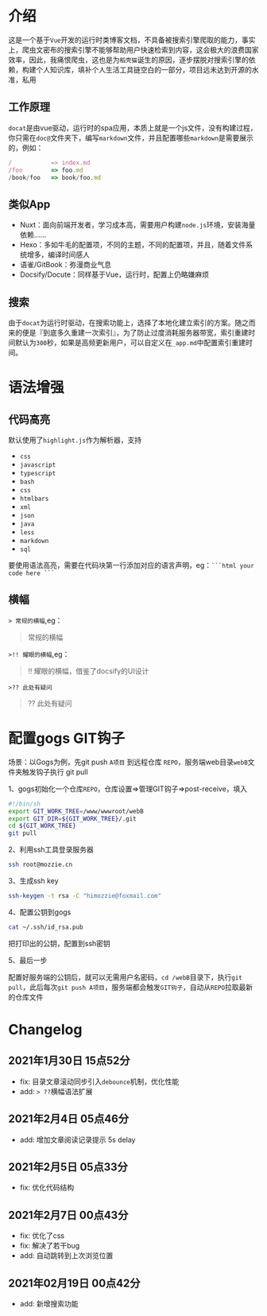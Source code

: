# 介绍

这是一个基于`Vue`开发的运行时类博客文档，不具备被搜索引擎爬取的能力，事实上，爬虫文密布的搜索引擎不能够帮助用户快速检索到内容，这会极大的浪费国家效率，因此，我痛恨爬虫，这也是为`稻壳猫`诞生的原因，逐步摆脱对搜索引擎的依赖，构建个人知识库，填补个人生活工具链空白的一部分，项目远未达到开源的水准，私用

## 工作原理

`docat`是由vue驱动，运行时的spa应用，本质上就是一个js文件，没有构建过程，你只需在`doc@`文件夹下，编写`markdown`文件，并且配置哪些`markdown`是需要展示的，例如：

```javascript
/           => index.md
/foo        => foo.md
/book/foo   => book/foo.md
```

## 类似App

- Nuxt：面向前端开发者，学习成本高，需要用户构建`node.js`环境，安装海量依赖……
- Hexo：多如牛毛的配置项，不同的主题，不同的配置项，并且，随着文件系统增多，编译时间感人
- 语雀/GitBook：弥漫商业气息
- Docsify/Docute：同样基于Vue，运行时，配置上仍略嫌麻烦

## 搜索

由于`docat`为运行时驱动，在搜索功能上，选择了本地化建立索引的方案。随之而来的便是『到底多久重建一次索引』，为了防止过度消耗服务器带宽，索引重建时间默认为`300`秒，如果是高频更新用户，可以自定义在`_app.md`中配置索引重建时间。

# 语法增强

## 代码高亮

默认使用了`highlight.js`作为解析器，支持

- `css`
- `javascript`
- `typescript`
- `bash`
- `css`
- `htmlbars`
- `xml`
- `json`
- `java`
- `less`
- `markdown`
- `sql`

要使用语法高亮，需要在代码块第一行添加对应的语言声明，eg：` ```html your code here ``` `

## 横幅

` > 常规的横幅 `,eg：

> 常规的横幅

`>!! 耀眼的横幅`,eg：

>!! 耀眼的横幅，借鉴了docsify的UI设计

`>?? 此处有疑问`

>?? 此处有疑问

# 配置gogs GIT钩子

场景：以Gogs为例，先git push `A项目` 到远程仓库 `REPO`，服务端web目录`webB`文件夹触发钩子执行 git pull

1、gogs初始化一个仓库`REPO`，仓库设置=>管理GIT钩子=>post-receive，填入

```bash
#!/bin/sh
export GIT_WORK_TREE=/www/wwwroot/webB
export GIT_DIR=${GIT_WORK_TREE}/.git
cd ${GIT_WORK_TREE}
git pull
```

2、利用ssh工具登录服务器

```bash
ssh root@mozzie.cn
```

3、生成ssh key

```bash
ssh-keygen -t rsa -C "himozzie@foxmail.com"
```

4、配置公钥到gogs

```bash
cat ~/.ssh/id_rsa.pub
```

把打印出的公钥，配置到ssh密钥

5、最后一步

配置好服务端的公钥后，就可以无需用户名密码，`cd /webB`目录下，执行`git pull`，此后每次`git push A项目`，服务端都会触发`GIT钩子`，自动从`REPO`拉取最新的仓库文件


# Changelog

## 2021年1月30日 15点52分

- fix: 目录文章滚动同步引入`debounce`机制，优化性能
- add: `> ??`横幅语法扩展

## 2021年2月4日 05点46分

- add: 增加文章阅读记录提示 5s delay

## 2021年2月5日 05点33分

- fix: 优化代码结构

## 2021年2月7日 00点43分

- fix: 优化了css
- fix: 解决了若干bug
- add: 自动跳转到上次浏览位置

## 2021年02月19日 00点42分

- add: 新增搜索功能
